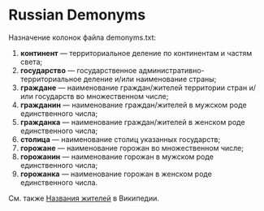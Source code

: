 # Russian Demonyms

Назначение колонок файла demonyms.txt:

1. **континент** — территориальное деление по континентам и частям света;
2. **государство** — государственное административно-территориальное деление и/или наименование страны;
3. **граждане** — наименование граждан/жителей территории стран и/или государств во множественном числе;
4. **гражданин** — наименование граждан/жителей в мужском роде единственного числа;
5. **гражданка** — наименование граждан/жителей в женском роде единственного числа;
6. **столица** — наименование столиц указанных государств;
7. **горожане** — наименование горожан во множественном числе;
8. **горожанин** — наименование горожан в мужском роде единственного числа;
9. **горожанка** — наименование горожан в женском роде единственного числа.

См. также [Названия жителей](https://w.wiki/4WyZ) в Википедии.
